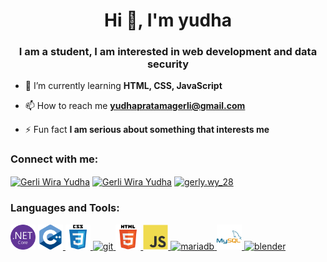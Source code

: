 <h1 align="center">Hi 👋, I'm yudha</h1>
<h3 align="center">I am a student, I am interested in web development and data security</h3>

- 🌱 I’m currently learning **HTML, CSS, JavaScript**

- 📫 How to reach me **yudhapratamagerli@gmail.com**

- ⚡ Fun fact **I am serious about something that interests me**

<h3 align="left">Connect with me:</h3>
<p align="left">
<a href="https://github.com/yudhaafirst" target="_blank" rel="noreferrer">
<img align="center" src="https://www.vectorlogo.zone/logos/github/github-icon.svg" alt="Gerli Wira Yudha" height="30" width="40" /></a>
<a href="https://linkedin.com/in/gerli wira yudha" target="blank"><img align="center" src="https://raw.githubusercontent.com/rahuldkjain/github-profile-readme-generator/master/src/images/icons/Social/linked-in-alt.svg" alt="Gerli Wira Yudha" height="30" width="40" /></a>
<a href="https://instagram.com/gerly.wy_28" target="blank"><img align="center" src="https://raw.githubusercontent.com/rahuldkjain/github-profile-readme-generator/master/src/images/icons/Social/instagram.svg" alt="gerly.wy_28" height="30" width="40" /></a>
</p>

<h3 align="left">Languages and Tools:</h3>
<p align="left"> 
<a href="https://visualstudio.microsoft.com/vs/features/net-development/" target="_blank" rel="noreferrer">
<img src="https://raw.githubusercontent.com/devicons/devicon/master/icons/dotnetcore/dotnetcore-original.svg" alt="dotnet" width="40" height="40"/></a>
<a href="https://www.w3schools.com/cpp/" target="_blank" rel="noreferrer"> <img src="https://raw.githubusercontent.com/devicons/devicon/master/icons/cplusplus/cplusplus-original.svg" alt="cplusplus" width="40" height="40"/> </a> 
<a href="https://www.w3schools.com/css/" target="_blank" rel="noreferrer"> <img src="https://raw.githubusercontent.com/devicons/devicon/master/icons/css3/css3-original-wordmark.svg" alt="css3" width="40" height="40"/> </a> 
<a href="https://git-scm.com/" target="_blank" rel="noreferrer"> <img src="https://www.vectorlogo.zone/logos/git-scm/git-scm-icon.svg" alt="git" width="40" height="40"/> </a> <a href="https://www.w3.org/html/" target="_blank" rel="noreferrer"> <img src="https://raw.githubusercontent.com/devicons/devicon/master/icons/html5/html5-original-wordmark.svg" alt="html5" width="40" height="40"/> </a> 
<a href="https://developer.mozilla.org/en-US/docs/Web/JavaScript" target="_blank" rel="noreferrer"> <img src="https://raw.githubusercontent.com/devicons/devicon/master/icons/javascript/javascript-original.svg" alt="javascript" width="40" height="40"/> </a> 
<a href="https://mariadb.org/" target="_blank" rel="noreferrer"> <img src="https://www.vectorlogo.zone/logos/mariadb/mariadb-icon.svg" alt="mariadb" width="40" height="40"/> </a> 
<a href="https://www.mysql.com/" target="_blank" rel="noreferrer"> <img src="https://raw.githubusercontent.com/devicons/devicon/master/icons/mysql/mysql-original-wordmark.svg" alt="mysql" width="40" height="40"/> </a>
<a href="https://www.blender.org/" target="_blank" rel="noreferrer"> <img src="https://download.blender.org/branding/community/blender_community_badge_white.svg" alt="blender" width="40" height="40"/> </a> 
</p>
